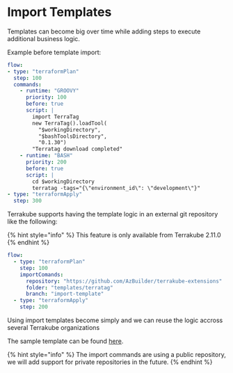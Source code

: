 # Import Templates

Templates can become big over time while adding steps to execute additional business logic.

Example before template import:

```yaml
flow:
- type: "terraformPlan"
  step: 100
  commands:
    - runtime: "GROOVY"
      priority: 100
      before: true
      script: |
        import TerraTag
        new TerraTag().loadTool(
          "$workingDirectory",
          "$bashToolsDirectory",
          "0.1.30")
        "Terratag download completed"
    - runtime: "BASH"
      priority: 200
      before: true
      script: |
        cd $workingDirectory
        terratag -tags="{\"environment_id\": \"development\"}"
- type: "terraformApply"
  step: 300
```

Terrakube supports having the template logic in an external git repository like the following:

{% hint style="info" %}
This feature is only available from Terrakube 2.11.0
{% endhint %}

```yaml
flow:
  - type: "terraformPlan"
    step: 100
    importComands:
      repository: "https://github.com/AzBuilder/terrakube-extensions"
      folder: "templates/terratag"
      branch: "import-template"
  - type: "terraformApply"
    step: 200
```

Using import templates become simply and we can reuse the logic accross several Terrakube organizations

The sample template can be found [here](https://github.com/AzBuilder/terrakube-extensions/blob/main/templates/terratag/commands.yaml).

{% hint style="info" %}
The import commands are using a public repository, we will add support for private repositories in the future.
{% endhint %}
